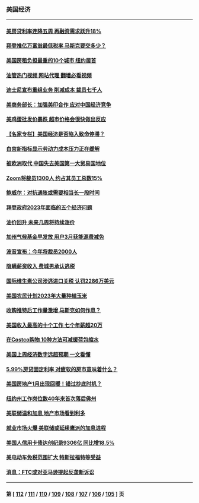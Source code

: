 ### 美国经济
---
#### [美房贷利率连降五周 再融资需求跃升18%](../../pages/ncid1078158/n13926139.md?02100045) 
#### [拜登推亿万富翁最低税率 马斯克要交多少？](../../pages/ncid1078158/n13925901.md?02100045) 
#### [美国房租负担最重的10个城市 纽约居首](../../pages/ncid1078158/n13925800.md?02100045) 
#### [油管热门视频 网站代理 翻墙必看视频](http://138.2.39.72:81/youtube.html?epic-marker?02100045)
#### [迪士尼宣布重组业务 削减成本 裁员七千人](../../pages/ncid1078158/n13925772.md?02100045) 
#### [美商务部长：加强美印合作 应对中国经济竞争](../../pages/ncid1078158/n13925775.md?02100045) 
#### [美鸡蛋批发价暴跌 超市价格会很快做出反应](../../pages/ncid1078158/n13925684.md?02100045) 
#### [【名家专栏】美国经济是否陷入致命停滞？](../../pages/ncid1078158/n13925393.md?02100045) 
#### [白宫新指标显示劳动力成本压力正在缓解](../../pages/ncid1078158/n13925668.md?02100045) 
#### [被欧洲取代 中国失去美国第一大贸易国地位](../../pages/ncid1078158/n13925575.md?02100045) 
#### [Zoom将裁员1300人 约占其员工总数15%](../../pages/ncid1078158/n13924901.md?02100045) 
#### [鲍威尔：对抗通胀或需要相当长一段时间](../../pages/ncid1078158/n13924806.md?02100045) 
#### [拜登政府2023年面临的五个经济问题](../../pages/ncid1078158/n13924801.md?02100045) 
#### [油价回升 未来几周将持续涨价](../../pages/ncid1078158/n13924791.md?02100045) 
#### [加州气候基金早发放 用户3月获能源费减免](../../pages/ncid1078158/n13924784.md?02100045) 
#### [波音宣布：今年将裁员2000人](../../pages/ncid1078158/n13924674.md?02100045) 
#### [隐瞒薪资收入 费城男承认逃税](../../pages/ncid1078158/n13924354.md?02100045) 
#### [国际维生素公司涉逃进口关税 认罚2286万美元](../../pages/ncid1078158/n13924355.md?02100045) 
#### [美国农民计划2023年大量种植玉米](../../pages/ncid1078158/n13924039.md?02100045) 
#### [收购推特后工作量激增 马斯克如何作息？](../../pages/ncid1078158/n13923424.md?02100045) 
#### [美国收入最高的十个工作 七个年薪超20万](../../pages/ncid1078158/n13921953.md?02100045) 
#### [在Costco购物 10种方法可减缓荷包缩水](../../pages/ncid1078158/n13919239.md?02100045) 
#### [美国上周经济数字远超预期 一文看懂](../../pages/ncid1078158/n13922549.md?02100045) 
#### [5.99%房贷固定利率 对疲软的房市意味着什么？](../../pages/ncid1078158/n13922185.md?02100045) 
#### [美国房地产1月出现回暖！错过抄底时机？](../../pages/ncid1078158/n13922172.md?02100045) 
#### [纽约州工作岗位数40年来首次落后佛州](../../pages/ncid1078158/n13922134.md?02100045) 
#### [美联储温和加息 地产市场看到利多](../../pages/ncid1078158/n13922037.md?02100045) 
#### [就业市场火爆 美联储或延续鹰派的加息进程](../../pages/ncid1078158/n13921939.md?02100045) 
#### [美国人信用卡债达创纪录9306亿 同比增18.5%](../../pages/ncid1078158/n13921985.md?02100045) 
#### [美电动车免税范围扩大 特斯拉福特等受益](../../pages/ncid1078158/n13921981.md?02100045) 
#### [消息：FTC或对亚马逊提起反垄断诉讼](../../pages/ncid1078158/n13921869.md?02100045) 

---
#### 第 [ [112](./112.md?02100045) / [111](./111.md?02100045) / [110](./110.md?02100045) / [109](./109.md?02100045) / [108](./108.md?02100045) / [107](./107.md?02100045) / [106](./106.md?02100045) / [105](./105.md?02100045) ] 页
